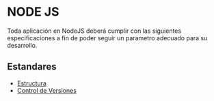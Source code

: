 # NODE JS
Toda aplicación en NodeJS deberá cumplir con las siguientes especificaciones a fin de poder seguir un parametro adecuado para su desarrollo.

## Estandares

* [Estructura](estructura/README.md)
* [Control de Versiones](control-versiones/README.md)